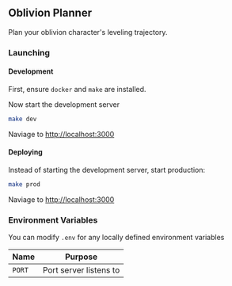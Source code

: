 ## Oblivion Planner

Plan your oblivion character's leveling trajectory.

### Launching

#### Development

First, ensure `docker` and `make` are installed.

Now start the development server

```bash
make dev
```

Naviage to [http://localhost:3000](http://localhost:3000)

#### Deploying

Instead of starting the development server, start production:

```bash
make prod
```

Naviage to [http://localhost:3000](http://localhost:3000)

### Environment Variables

You can modify `.env` for any locally defined environment variables

| Name   | Purpose                |
| ------ | ---------------------- |
| `PORT` | Port server listens to |
